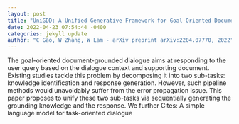 ```yaml
--- 
layout: post 
title: "UniGDD: A Unified Generative Framework for Goal-Oriented Document-Grounded Dialogue" 
date: 2022-04-23 07:54:44 -0400 
categories: jekyll update 
author: "C Gao, W Zhang, W Lam - arXiv preprint arXiv:2204.07770, 2022" 
--- 
```

The goal-oriented document-grounded dialogue aims at responding to the user query based on the dialogue context and supporting document. Existing studies tackle this problem by decomposing it into two sub-tasks: knowledge identification and response generation. However, such pipeline methods would unavoidably suffer from the error propagation issue. This paper proposes to unify these two sub-tasks via sequentially generating the grounding knowledge and the response. We further Cites: A simple language model for task-oriented dialogue